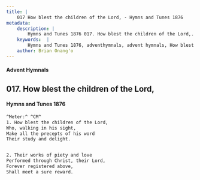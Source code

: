 ```yaml
---
title: |
    017 How blest the children of the Lord, - Hymns and Tunes 1876
metadata:
    description: |
        Hymns and Tunes 1876 017. How blest the children of the Lord,. Who, walking in his sight, Make all the precepts of his word Their study and delight. 
    keywords:  |
        Hymns and Tunes 1876, adventhymnals, advent hymnals, How blest the children of the Lord,, Who, walking in his sight,, 
    author: Brian Onang'o
---
```


#### Advent Hymnals
## 017. How blest the children of the Lord,
####  Hymns and Tunes 1876

```txt
^Meter:^ ^CM^
1. How blest the children of the Lord,
Who, walking in his sight,
Make all the precepts of his word
Their study and delight.


2. Their works of piety and love
Performed through Christ, their Lord,
Forever registered above,
Shall meet a sure reward.
```